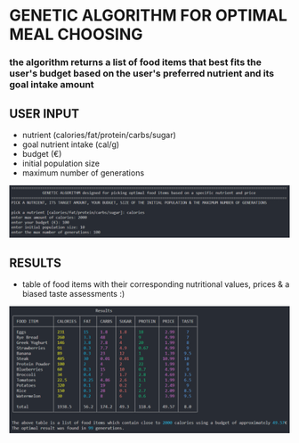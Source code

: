 # GENETIC ALGORITHM FOR OPTIMAL MEAL CHOOSING

### the algorithm returns a list of food items that best fits the user's budget based on the user's preferred nutrient and its goal intake amount

## USER INPUT
- nutrient (calories/fat/protein/carbs/sugar)
- goal nutrient intake (cal/g)
- budget (€)
- initial population size
- maximum number of generations

![user_input](user_input.PNG)

## RESULTS
- table of food items with their corresponding nutritional values, prices & a biased taste assessments :)

![results](results.PNG)
